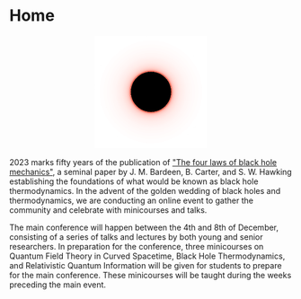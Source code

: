 # Home

<div align="center">
  <img src="/picture.png" alt="hot black hole" width="200" height="200">
</div>

2023 marks fifty years of the publication of ["The four laws of black hole mechanics"](https://doi.org/10.1007/BF01645742), a seminal paper by J. M. Bardeen, B. Carter, and S. W. Hawking establishing the foundations of what would be known as black hole thermodynamics. In the advent of the golden wedding of black holes and thermodynamics, we are conducting an online event to gather the community and celebrate with minicourses and talks. 

The main conference will happen between the 4th and 8th of December, consisting of a series of talks and lectures by both young and senior researchers. In preparation for the conference, three minicourses on Quantum Field Theory in Curved Spacetime, Black Hole Thermodynamics, and Relativistic Quantum Information will be given for students to prepare for the main conference. These minicourses will be taught during the weeks preceding the main event. 

